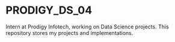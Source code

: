 # PRODIGY_DS_04
Intern at Prodigy Infotech, working on Data Science projects. This repository stores my projects and implementations.
